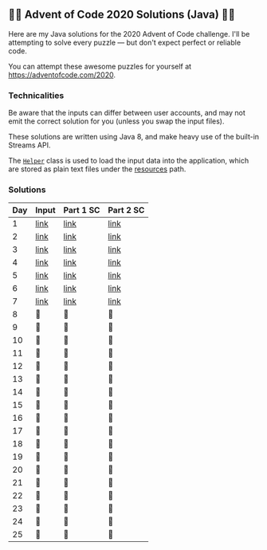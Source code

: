 ## 🎄🎄 Advent of Code 2020 Solutions (Java) 🎄🎄
Here are my Java solutions for the 2020 Advent of Code challenge. I'll be attempting to solve every puzzle — but
 don't expect perfect or reliable code.

You can attempt these awesome puzzles for yourself at https://adventofcode.com/2020.

### Technicalities
Be aware that the inputs can differ between user accounts, and may not emit the correct solution for you (unless you
 swap the input files).

These solutions are written using Java 8, and make heavy use of the built-in Streams API.

The [`Helper`](src/main/java/uk/oczadly/karl/aoc20/Helper.java) class is used to load the input data into the
 application, which are stored as plain text files under the [resources](src/main/resources/inputs) path.
 

### Solutions
Day | Input | Part 1 SC | Part 2 SC
--- | --- | --- | ---
1 | [link](src/main/resources/inputs/day1.txt) | [link](src/main/java/uk/oczadly/karl/aoc20/day1/Day1Part1.java) | [link](src/main/java/uk/oczadly/karl/aoc20/day1/Day1Part2.java)
2 | [link](src/main/resources/inputs/day2.txt) | [link](src/main/java/uk/oczadly/karl/aoc20/day2/Day2Part1.java) | [link](src/main/java/uk/oczadly/karl/aoc20/day2/Day2Part2.java)
3 | [link](src/main/resources/inputs/day3.txt) | [link](src/main/java/uk/oczadly/karl/aoc20/day3/Day3Part1.java) | [link](src/main/java/uk/oczadly/karl/aoc20/day3/Day3Part2.java)
4 | [link](src/main/resources/inputs/day4.txt) | [link](src/main/java/uk/oczadly/karl/aoc20/day4/Day4Part1.java) | [link](src/main/java/uk/oczadly/karl/aoc20/day4/Day4Part2.java)
5 | [link](src/main/resources/inputs/day5.txt) | [link](src/main/java/uk/oczadly/karl/aoc20/day5/Day5Part1.java) | [link](src/main/java/uk/oczadly/karl/aoc20/day5/Day5Part2.java)
6 | [link](src/main/resources/inputs/day6.txt) | [link](src/main/java/uk/oczadly/karl/aoc20/day6/Day6Part1.java) | [link](src/main/java/uk/oczadly/karl/aoc20/day6/Day6Part2.java)
7 | [link](src/main/resources/inputs/day7.txt) | [link](src/main/java/uk/oczadly/karl/aoc20/day7/Day7Part1.java) | [link](src/main/java/uk/oczadly/karl/aoc20/day7/Day7Part2.java)
8 | 🚧 | 🚧 | 🚧
9 | 🚧 | 🚧 | 🚧
10 | 🚧 | 🚧 | 🚧
11 | 🚧 | 🚧 | 🚧
12 | 🚧 | 🚧 | 🚧
13 | 🚧 | 🚧 | 🚧
14 | 🚧 | 🚧 | 🚧
15 | 🚧 | 🚧 | 🚧
16 | 🚧 | 🚧 | 🚧
17 | 🚧 | 🚧 | 🚧
18 | 🚧 | 🚧 | 🚧
19 | 🚧 | 🚧 | 🚧
20 | 🚧 | 🚧 | 🚧
21 | 🚧 | 🚧 | 🚧
22 | 🚧 | 🚧 | 🚧
23 | 🚧 | 🚧 | 🚧
24 | 🚧 | 🚧 | 🚧
25 | 🚧 | 🚧 | 🚧